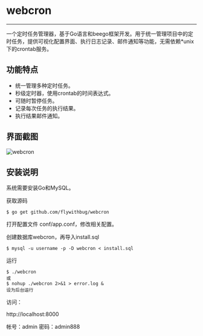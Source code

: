 # webcron
------------

一个定时任务管理器，基于Go语言和beego框架开发。用于统一管理项目中的定时任务，提供可视化配置界面、执行日志记录、邮件通知等功能，无需依赖*unix下的crontab服务。

## 功能特点

* 统一管理多种定时任务。
* 秒级定时器，使用crontab的时间表达式。
* 可随时暂停任务。
* 记录每次任务的执行结果。
* 执行结果邮件通知。

## 界面截图

![webcron](https://raw.githubusercontent.com/lisijie/webcron/master/screenshot.png)


## 安装说明

系统需要安装Go和MySQL。

获取源码

	$ go get github.com/flywithbug/webcron
	
打开配置文件 conf/app.conf，修改相关配置。
	

创建数据库webcron，再导入install.sql

	$ mysql -u username -p -D webcron < install.sql

运行
	
	$ ./webcron
	或
	$ nohup ./webcron 2>&1 > error.log &
	设为后台运行

访问： 

http://localhost:8000

帐号：admin
密码：admin888
